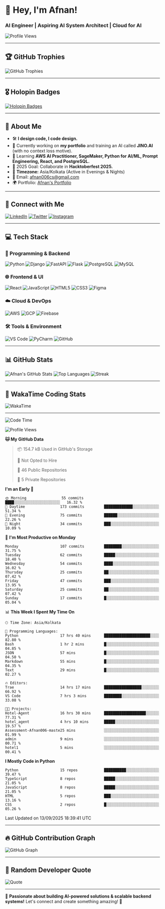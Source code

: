 # 👋 Hey, I'm Afnan!
### AI Engineer | Aspiring AI System Architect | Cloud for AI

![Profile Views](https://komarev.com/ghpvc/?username=afnan006&label=Profile%20Views&color=red&style=flat)

---

## 🏆 GitHub Trophies
![GitHub Trophies](https://github-profile-trophy.vercel.app/?username=afnan006&theme=onedark&margin-w=15&margin-h=15&no-frame=true)

---

## 🎖️ Holopin Badges
[![Holopin Badges](https://holopin.me/afnan006)](https://holopin.io/@afnan006)

---

## 🚀 About Me
- 🛠 **I design code, I code design.**
- 🔭 Currently working on **my portfolio** and training an AI called **JINO.AI** (with no context loss motive).
- 🌱 Learning **AWS AI Practitioner, SageMaker, Python for AI/ML, Prompt Engineering, React, and PostgreSQL.**
- 🎯 2025 Goal: Collaborate in **Hacktoberfest 2025.**
- 📌 **Timezone:** Asia/Kolkata (Active in Evenings & Nights)
- 📧 Email: [afnan006cs@gmail.com](mailto:afnan006cs@gmail.com)
- 🌍 Portfolio: [Afnan's Portfolio](https://afnan006-portfolio.netlify.app/)

---

## 📡 Connect with Me
[![LinkedIn](https://img.shields.io/badge/-LinkedIn-0A66C2?style=for-the-badge&logo=linkedin&logoColor=white)](https://linkedin.com/in/afnan006)
[![Twitter](https://img.shields.io/badge/-Twitter-1DA1F2?style=for-the-badge&logo=twitter&logoColor=white)](https://x.com/Kaun_Afnan)
[![Instagram](https://img.shields.io/badge/-Instagram-E4405F?style=for-the-badge&logo=instagram&logoColor=white)](https://instagram.com/Kaun_Afnan)

---

## 💻 Tech Stack
### 🚀 Programming & Backend
![Python](https://img.shields.io/badge/-Python-3776AB?style=for-the-badge&logo=python&logoColor=white)
![Django](https://img.shields.io/badge/-Django-092E20?style=for-the-badge&logo=django&logoColor=white)
![FastAPI](https://img.shields.io/badge/-FastAPI-009688?style=for-the-badge&logo=fastapi&logoColor=white)
![Flask](https://img.shields.io/badge/-Flask-000000?style=for-the-badge&logo=flask&logoColor=white)
![PostgreSQL](https://img.shields.io/badge/-PostgreSQL-316192?style=for-the-badge&logo=postgresql&logoColor=white)
![MySQL](https://img.shields.io/badge/-MySQL-4479A1?style=for-the-badge&logo=mysql&logoColor=white)

### 🌐 Frontend & UI
![React](https://img.shields.io/badge/-React-61DAFB?style=for-the-badge&logo=react&logoColor=black)
![JavaScript](https://img.shields.io/badge/-JavaScript-F7DF1E?style=for-the-badge&logo=javascript&logoColor=black)
![HTML5](https://img.shields.io/badge/-HTML5-E34F26?style=for-the-badge&logo=html5&logoColor=white)
![CSS3](https://img.shields.io/badge/-CSS3-1572B6?style=for-the-badge&logo=css3&logoColor=white)
![Figma](https://img.shields.io/badge/-Figma-F24E1E?style=for-the-badge&logo=figma&logoColor=white)

### ☁️ Cloud & DevOps
![AWS](https://img.shields.io/badge/-AWS-FF9900?style=for-the-badge&logo=amazon-aws&logoColor=white)
![GCP](https://img.shields.io/badge/-Google%20Cloud-4285F4?style=for-the-badge&logo=google-cloud&logoColor=white)
![Firebase](https://img.shields.io/badge/-Firebase-FFCA28?style=for-the-badge&logo=firebase&logoColor=black)

### 🛠 Tools & Environment
![VS Code](https://img.shields.io/badge/-VS%20Code-007ACC?style=for-the-badge&logo=visual-studio-code&logoColor=white)
![PyCharm](https://img.shields.io/badge/-PyCharm-000000?style=for-the-badge&logo=pycharm&logoColor=white)
![GitHub](https://img.shields.io/badge/-GitHub-181717?style=for-the-badge&logo=github&logoColor=white)

---

## 📊 GitHub Stats
![Afnan's GitHub Stats](https://github-readme-stats.vercel.app/api?username=afnan006&show_icons=true&theme=radical)
![Top Languages](https://github-readme-stats.vercel.app/api/top-langs/?username=afnan006&layout=compact&theme=radical)
![Streak](https://github-readme-streak-stats.herokuapp.com/?user=afnan006&theme=radical)

---

## 🚀 WakaTime Coding Stats
![WakaTime](https://github-readme-stats.vercel.app/api/wakatime?username=Afnan006&layout=compact&theme=radical)

---
<!--START_SECTION:waka-->
![Code Time](http://img.shields.io/badge/Code%20Time-247%20hrs%2036%20mins-blue)

![Profile Views](http://img.shields.io/badge/Profile%20Views-0-blue)

**🐱 My GitHub Data** 

> 📦 154.7 kB Used in GitHub's Storage 
 > 
> 🚫 Not Opted to Hire
 > 
> 📜 46 Public Repositories 
 > 
> 🔑 5 Private Repositories 
 > 
**I'm an Early 🐤** 

```text
🌞 Morning                55 commits          ████░░░░░░░░░░░░░░░░░░░░░   16.32 % 
🌆 Daytime                173 commits         █████████████░░░░░░░░░░░░   51.34 % 
🌃 Evening                75 commits          ██████░░░░░░░░░░░░░░░░░░░   22.26 % 
🌙 Night                  34 commits          ███░░░░░░░░░░░░░░░░░░░░░░   10.09 % 
```
📅 **I'm Most Productive on Monday** 

```text
Monday                   107 commits         ████████░░░░░░░░░░░░░░░░░   31.75 % 
Tuesday                  62 commits          █████░░░░░░░░░░░░░░░░░░░░   18.40 % 
Wednesday                54 commits          ████░░░░░░░░░░░░░░░░░░░░░   16.02 % 
Thursday                 25 commits          ██░░░░░░░░░░░░░░░░░░░░░░░   07.42 % 
Friday                   47 commits          ███░░░░░░░░░░░░░░░░░░░░░░   13.95 % 
Saturday                 25 commits          ██░░░░░░░░░░░░░░░░░░░░░░░   07.42 % 
Sunday                   17 commits          █░░░░░░░░░░░░░░░░░░░░░░░░   05.04 % 
```


📊 **This Week I Spent My Time On** 

```text
🕑︎ Time Zone: Asia/Kolkata

💬 Programming Languages: 
Python                   17 hrs 40 mins      █████████████████████░░░░   82.80 % 
Bash                     1 hr 2 mins         █░░░░░░░░░░░░░░░░░░░░░░░░   04.85 % 
JSON                     57 mins             █░░░░░░░░░░░░░░░░░░░░░░░░   04.50 % 
Markdown                 55 mins             █░░░░░░░░░░░░░░░░░░░░░░░░   04.35 % 
Text                     29 mins             █░░░░░░░░░░░░░░░░░░░░░░░░   02.27 % 

🔥 Editors: 
Trae                     14 hrs 17 mins      █████████████████░░░░░░░░   66.92 % 
VS Code                  7 hrs 3 mins        ████████░░░░░░░░░░░░░░░░░   33.08 % 

🐱‍💻 Projects: 
Hotel-Agent              16 hrs 30 mins      ███████████████████░░░░░░   77.31 % 
hotel_agent              4 hrs 10 mins       █████░░░░░░░░░░░░░░░░░░░░   19.57 % 
Assessment-Afnan006-maste25 mins             ░░░░░░░░░░░░░░░░░░░░░░░░░   01.99 % 
admin                    9 mins              ░░░░░░░░░░░░░░░░░░░░░░░░░   00.71 % 
hotel1                   5 mins              ░░░░░░░░░░░░░░░░░░░░░░░░░   00.41 % 
```

**I Mostly Code in Python** 

```text
Python                   15 repos            ██████████░░░░░░░░░░░░░░░   39.47 % 
TypeScript               8 repos             █████░░░░░░░░░░░░░░░░░░░░   21.05 % 
JavaScript               8 repos             █████░░░░░░░░░░░░░░░░░░░░   21.05 % 
HTML                     5 repos             ███░░░░░░░░░░░░░░░░░░░░░░   13.16 % 
CSS                      2 repos             █░░░░░░░░░░░░░░░░░░░░░░░░   05.26 % 
```




 Last Updated on 13/09/2025 18:39:41 UTC
<!--END_SECTION:waka-->
---

## 🔥 GitHub Contribution Graph
![GitHub Graph](https://github-readme-activity-graph.vercel.app/graph?username=afnan006&theme=github-dark&hide_border=true)

---

## 📜 Random Developer Quote
![Quote](https://quotes-github-readme.vercel.app/api?type=horizontal&theme=radical)

---

🚀 **Passionate about building AI-powered solutions & scalable backend systems!** Let's connect and create something amazing! 🚀
